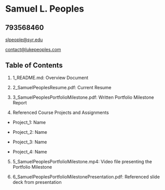 # Samuel L. Peoples
## 793568460
slpeople@syr.edu

contact@lukepeoples.com

## Table of Contents

1. 1_README.md: Overview Document

2. 2_SamuelPeoplesResume.pdf: Current Resume

3. 3_SamuelPeoplesPortfolioMilestone.pdf: Written Portfolio Milestone Report

4. Referenced Course Projects and Assignments
  * Project_1: Name
    
  * Project_2: Name
    
  * Project_3: Name
   
  * Project_4: Name
  
5. 5_SamuelPeoplesPortfolioMilestone.mp4: Video file presenting the Portfolio Milestone

6. 6_SamuelPeoplesPortfolioMilestonePresentation.pdf: Referenced slide deck from presentation

